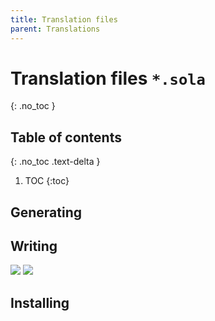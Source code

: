 ```yaml
---
title: Translation files
parent: Translations
---
```


# Translation files `*.sola`
{: .no_toc }

## Table of contents
{: .no_toc .text-delta }

1. TOC
{:toc}

## Generating

## Writing
![](/lang_1.png)
![](/lang_2.png)

## Installing
